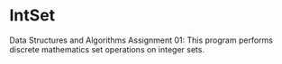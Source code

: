 # IntSet
Data Structures and Algorithms Assignment 01:
This program performs discrete mathematics set operations on integer sets.
